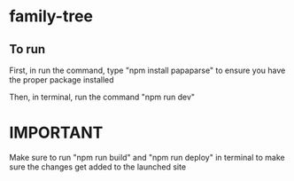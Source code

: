 # family-tree


## To run

First, in run the command, type "npm install papaparse" to ensure you have the proper package installed 

Then, in terminal, run the command "npm run dev"


# IMPORTANT
Make sure to run "npm run build" and "npm run deploy" in terminal to make sure the changes get added to the launched site